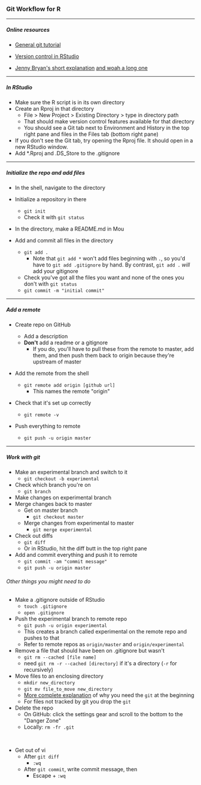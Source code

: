 ### Git Workflow for R

***
##### Online resources
* [General git tutorial](https://git-scm.com/docs/gittutorial)

* [Version control in RStudio](https://support.rstudio.com/hc/en-us/articles/200532077-Version-Control-with-Git-and-SVN)

* [Jenny Bryan's short explanation](https://jennybc.github.io/2014-05-12-ubc/ubc-r/session03_git.html) [and woah a long one](http://happygitwithr.com/)

***
##### In RStudio
* Make sure the R script is in its own directory
* Create an Rproj in that directory
	* File > New Project > Existing Directory > type in directory path
	* That should make version control features available for that directory
	* You should see a Git tab next to Environment and History in the top right pane and files in the Files tab (bottom right pane)
* If you don't see the Git tab, try opening the Rproj file. It should open in a new RStudio window.		
* Add *.Rproj and .DS_Store to the .gitignore	

		
***
##### Initialize the repo and add files
* In the shell, navigate to the directory
* Initialize a repository in there
	* `git init`
	* Check it with `git status`

* In the directory, make a README.md in Mou

* Add and commit all files in the directory
	* `git add .` 
		* Note that `git add *` won't add files beginning with `.`, so you'd have to `git add .gitignore` by hand. By contrast, `git add .` *will* add your gitignore
	* Check you've got all the files you want and none of the ones you don't with `git status`
	* `git commit -m "initial commit"`  
	

	
***
##### Add a remote

* Create repo on GitHub
	* Add a description
	* **Don't** add a readme or a gitignore
		* If you do, you'll have to pull these from the remote to master, add them, and then push them back to origin because they're upstream of master

* Add the remote from the shell
	* `git remote add origin [github url]`
		* This names the remote "origin"
* Check that it's set up correctly
	* `git remote -v`

* Push everything to remote
	* `git push -u origin master`

***
##### Work with git

* Make an experimental branch and switch to it
	* `git checkout -b experimental`
* Check which branch you're on
	* `git branch`
* Make changes on experimental branch
* Merge changes back to master
	* Get on master branch
		* `git checkout master`
	* Merge changes from experimental to master
		* `git merge experimental`
* Check out diffs
	* `git diff`
	* Or in RStudio, hit the diff butt in the top right pane 
* Add and commit everything and push it to remote
	* `git commit -am "commit message"`
	* `git push -u origin master`
	
###### Other things you might need to do 
* Make a .gitignore outside of RStudio
	* `touch .gitignore`
	* `open .gitignore`
* Push the experimental branch to remote repo
	* `git push -u origin experimental`
	* This creates a branch called experimental on the remote repo and pushes to that
	* Refer to remote repos as `origin/master` and `origin/experimental`
* Remove a file that should have been on .gitignore but wasn't
	* `git rm --cached [file name]`
	* need `git rm -r --cached [directory]` if it's a directory (`-r` for recursively)
* Move files to an enclosing directory
	* `mkdir new_directory`
	* `git mv file_to_move new_directory`
	* [More complete explanation](https://githowto.com/moving_files) of why you need the `git` at the beginning
	* For files not tracked by git you drop the `git`
* Delete the repo
	* On GitHub: click the settings gear and scroll to the bottom to the "Danger Zone"
	* Locally: `rm -fr .git`
	
<br>

* Get out of vi
	* After `git diff`
		* `:wq`
	* After `git commit`, write commit message, then 
		* Escape + `:wq` 


<br><br><br><br>


